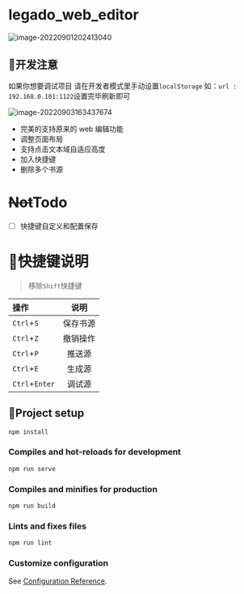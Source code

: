 # legado_web_editor

![image-20220901202413040](https://cdn.jsdelivr.net/gh/jgckM/image@main/image/202209031638325.png)

## 🚧开发注意

如果你想要调试项目 请在开发者模式里手动设置`localStorage` 如：`url : 192.168.0.101:1122`设置完毕刷新即可

![image-20220903163437674](https://cdn.jsdelivr.net/gh/jgckM/image@main/image/202209031634758.png)

- 完美的支持原来的 web 编辑功能
- 调整页面布局
- 支持点击文本域自适应高度
- 加入快捷键
- 删除多个书源
# ~~Not~~Todo
- [ ] 快捷键自定义和配置保存  

# 🚀快捷键说明
> 移除`Shift`快捷键

| 操作               | 说明     |
| :-------- | :-: |
| `Ctrl`+`S`         | 保存书源 |
| `Ctrl`+`Z`         | 撤销操作 |
| `Ctrl`+`P` | 推送源 |
| `Ctrl`+`E` | 生成源 |
| `Ctrl`+`Enter`     | 调试源   |


## 🎨Project setup

```
npm install
```

### Compiles and hot-reloads for development
```
npm run serve
```

### Compiles and minifies for production
```
npm run build
```

### Lints and fixes files
```
npm run lint
```

### Customize configuration
See [Configuration Reference](https://cli.vuejs.org/config/).
